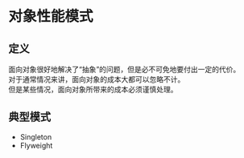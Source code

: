 # 对象性能模式

## 定义
面向对象很好地解决了“抽象”的问题，但是必不可免地要付出一定的代价。  
对于通常情况来讲，面向对象的成本大都可以忽略不计。  
但是某些情况，面向对象所带来的成本必须谨慎处理。

## 典型模式
- Singleton
- Flyweight